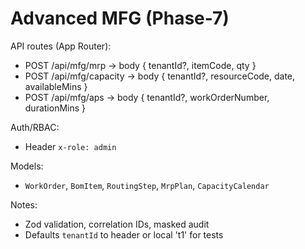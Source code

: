 # Advanced MFG (Phase-7)

API routes (App Router):
- POST /api/mfg/mrp → body { tenantId?, itemCode, qty }
- POST /api/mfg/capacity → body { tenantId?, resourceCode, date, availableMins }
- POST /api/mfg/aps → body { tenantId?, workOrderNumber, durationMins }

Auth/RBAC:
- Header `x-role: admin`

Models:
- `WorkOrder`, `BomItem`, `RoutingStep`, `MrpPlan`, `CapacityCalendar`

Notes:
- Zod validation, correlation IDs, masked audit
- Defaults `tenantId` to header or local 't1' for tests
